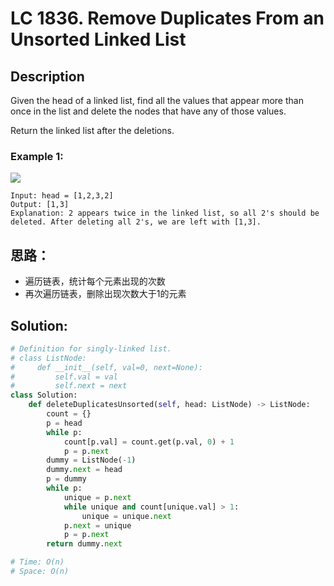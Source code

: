 # LC 1836. Remove Duplicates From an Unsorted Linked List

## Description

Given the head of a linked list, find all the values that appear more than once in the list and delete the nodes that have any of those values.

Return the linked list after the deletions.

### Example 1:
<img src = "https://assets.leetcode.com/uploads/2021/04/21/tmp-linked-list.jpg">

```
Input: head = [1,2,3,2]
Output: [1,3]
Explanation: 2 appears twice in the linked list, so all 2's should be deleted. After deleting all 2's, we are left with [1,3].
```

## 思路：
* 遍历链表，统计每个元素出现的次数
* 再次遍历链表，删除出现次数大于1的元素

## Solution: 

```python
# Definition for singly-linked list.
# class ListNode:
#     def __init__(self, val=0, next=None):
#         self.val = val
#         self.next = next
class Solution:
    def deleteDuplicatesUnsorted(self, head: ListNode) -> ListNode:
        count = {}
        p = head
        while p:
            count[p.val] = count.get(p.val, 0) + 1
            p = p.next
        dummy = ListNode(-1)
        dummy.next = head
        p = dummy
        while p:
            unique = p.next
            while unique and count[unique.val] > 1:
                unique = unique.next
            p.next = unique
            p = p.next
        return dummy.next

# Time: O(n)
# Space: O(n)
```